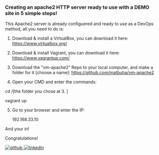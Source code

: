 ### Creating an apache2 HTTP server ready to use with a DEMO site in 5 simple steps!  
This Apache2 server is already configuered and ready to use as a DevOps method,
all you need to do is:
1. Download & install a VirtualBox, you can download it here:
https://www.virtualbox.org/

2. Download & install Vagrant, you can download it here:
https://www.vagrantup.com/

3. Download the "vm-apache2" Repo to your local computer, and make a folder for it [choose a name]: 
https://github.com/matbuha/vm-apache2

4. Open your CMD and enter the commands:

 cd /[the folder you chose at 3. ]

 vagrant up

5. Go to your browser and enter the IP: 

   192.168.33.10

And your in!

Congratulations!  
  

<a href="https://github.com/dandayan556" target="_blank">
<img src=https://img.shields.io/badge/github-%2324292e.svg?&style=for-the-badge&logo=github&logoColor=white alt=github style="margin-bottom: 5px;" />
</a>
<a href="https://www.linkedin.com/in/dandayan556/" target="_blank">
<img src=https://img.shields.io/badge/linkedin-%231E77B5.svg?&style=for-the-badge&logo=linkedin&logoColor=white alt=linkedin style="margin-bottom: 5px;" />
</a>  
  

<br/>  

